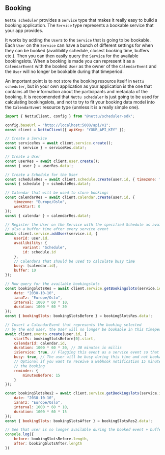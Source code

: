 ## Booking

`Nettu scheduler` provides a `Service` type that makes it really easy to build a booking application. The `Service` type represents a bookable service that your app provides.

It works by adding the `User`s to the `Service` that is going to be bookable. Each `User`
on the `Service` can have a bunch of different settings for when they can be booked (availibility schedule, closest booking time, buffers etc.).
Then you can then easily query the `Service` for the available bookingslots. When
a booking is made you can represent it as a `CalendarEvent` with the booked `User`
as the owner of the `CalendarEvent` and the `User` will no longer be bookable
during that timeperiod.

An important point is to not store the booking resource itself in `Nettu scheduler`, but in your own application as your application is the one that contains all the information about the participants and metadata of the booking. It is reccomended that `Nettu scheduler` is just going to be used for calculating bookingslots, and not to try to fit your booking data model into the `CalendarEvent` resource type (unnless it is a really simple one). 


```js
import { NettuClient, config } from "@nettu/scheduler-sdk";

config.baseUrl = "http://localhost:5000/api/v1";
const client = NettuClient({ apiKey: "YOUR_API_KEY" });

// Create a Service
const serviceRes = await client.service.create();
const { service } = serviceRes.data!;

// Create a User
const userRes = await client.user.create();
const { user } = userRes.data!;

// Create a Schedule for the User
const scheduleRes = await client.schedule.create(user.id, { timezone: "Europe/Oslo" });
const { schedule } = scheduleRes.data!;

// Calendar that will be used to store bookings
const calendarRes = await client.calendar.create(user.id, {
    timezone: "Europe/Oslo",
    weekStart: 0
});
const { calendar } = calendarRes.data!;

// Register the User on the Service with the specified Schedule as availibility and
// also a buffer time after every service event 
await client.service.addUser(service.id, {
    userId: user.id,
    availibility: {
        variant: "Schedule",
        id: schedule.id
    },
    // Calendars that should be used to calculate busy time
    busy: [calendar.id],
    buffer: 10
});

// Now query for the available bookingslots
const bookingSlotsRes = await client.service.getBookingslots(service.id, {
    date: "2030-10-10",
    ianaTz: "Europe/Oslo",
    interval: 1000 * 60 * 10,
    duration: 1000 * 60 * 30
});
const { bookingSlots: bookingSlotsBefore } = bookingSlotsRes.data!;

// Insert a CalendarEvent that represents the booking selected
// by the end user, the User will no longer be bookable in this timeperiod
await client.events.create(user.id, {
    startTs: bookingSlotsBefore[0].start,
    calendarId: calendar.id,
    duration: 1000 * 60 * 30, // 30 minutes in millis
    isService: true, // Flagging this event as a service event so that possible service buffers will be created correctly
    busy: true, // The user will be busy during this time and not bookable
    // Optional if you want to receive a webhook notification 15 minutes before
    // the booking
    reminder: {
        minutesBefore: 15
    }
});

const bookingSlotsRes2 = await client.service.getBookingslots(service.id, {
    date: "2030-10-10",
    ianaTz: "Europe/Oslo",
    interval: 1000 * 60 * 10,
    duration: 1000 * 60 * 15
});
const { bookingSlots: bookingSlotsAfter } = bookingSlotsRes2.data!;

// See that user is no longer available during the booked event + buffer time 
console.log({
    before: bookingSlotsBefore.length,
    after: bookingSlotsAfter.length
})
```